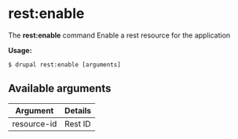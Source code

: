 # rest:enable
The **rest:enable** command Enable a rest resource for the application

**Usage:**
```
$ drupal rest:enable [arguments] 
```


## Available arguments
Argument | Details
---------|-------------
resource-id | Rest ID
